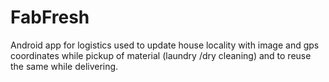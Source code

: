 # FabFresh
Android app for logistics used to update house locality with image and gps coordinates while pickup of material (laundry /dry cleaning) and to reuse the same while delivering.
